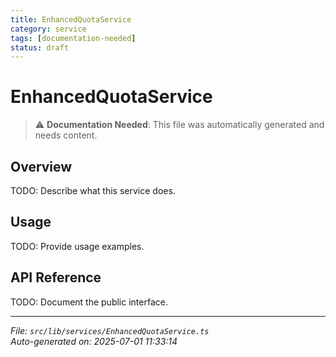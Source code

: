 ```yaml
---
title: EnhancedQuotaService
category: service
tags: [documentation-needed]
status: draft
---
```


# EnhancedQuotaService

> ⚠️ **Documentation Needed**: This file was automatically generated and needs content.

## Overview

TODO: Describe what this service does.

## Usage

TODO: Provide usage examples.

## API Reference

TODO: Document the public interface.

---

*File: `src/lib/services/EnhancedQuotaService.ts`*  
*Auto-generated on: 2025-07-01 11:33:14*
